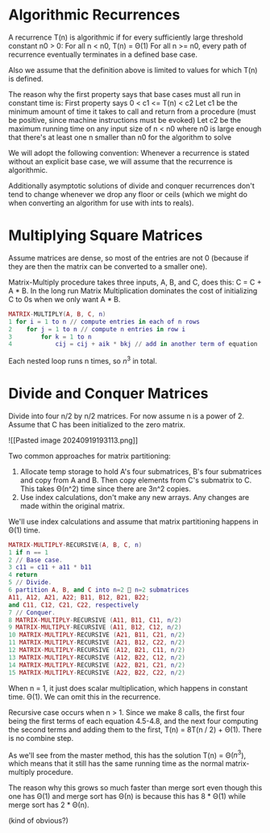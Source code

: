 # Algorithmic Recurrences
A recurrence T(n) is algorithmic if for every sufficiently large threshold constant n0 > 0:
For all n < n0, T(n) = Θ(1)
For all n >= n0, every path of recurrence eventually terminates in a defined base case.

Also we assume that the definition above is limited to values for which T(n) is defined.

The reason why the first property says that base cases must all run in constant time is:
First property says
0 < c1 <= T(n) < c2
Let c1 be the minimum amount of time it takes to call and return from a procedure (must be positive, since machine instructions must be evoked)
Let c2 be the maximum running time on any input size of n < n0 where n0 is large enough that there's at least one n smaller than n0 for the algorithm to solve

We will adopt the following convention:
Whenever a recurrence is stated without an explicit base case, we will assume that the recurrence is algorithmic.

Additionally asymptotic solutions of divide and conquer recurrences don't tend to change whenever we drop any floor or ceils (which we might do when converting an algorithm for use with ints to reals).

# Multiplying Square Matrices
Assume matrices are dense, so most of the entries are not 0 (because if they are then the matrix can be converted to a smaller one).

Matrix-Multiply procedure takes three inputs, A, B, and C, does this: C = C + A \* B. In the long run Matrix Multiplication dominates the cost of initializing C to 0s when we only want A \* B. 

```lua
MATRIX-MULTIPLY(A, B, C, n)
1 for i = 1 to n // compute entries in each of n rows
2    for j = 1 to n // compute n entries in row i
3		 for k = 1 to n
4			 cij = cij + aik * bkj // add in another term of equation (4.1)
```

Each nested loop runs n times, so $n^3$ in total.

# Divide and Conquer Matrices
Divide into four n/2 by n/2 matrices. For now assume n is a power of 2. Assume that C has been initialized to the zero matrix.

![[Pasted image 20240919193113.png]]

Two common approaches for matrix partitioning:
1. Allocate temp storage to hold A's four submatrices, B's four submatrices and copy from A and B. Then copy elements from C's submatrix to C. This takes Θ(n^2) time since there are 3n^2 copies.
2. Use index calculations, don't make any new arrays. Any changes are made within the original matrix.

We'll use index calculations and assume that matrix partitioning happens in Θ(1) time. 
```lua
MATRIX-MULTIPLY-RECURSIVE(A, B, C, n)
1 if n == 1
2 // Base case.
3 c11 = c11 + a11 * b11
4 return
5 // Divide.
6 partition A, B, and C into n=2  n=2 submatrices
A11, A12, A21, A22; B11, B12, B21, B22;
and C11, C12, C21, C22, respectively
7 // Conquer.
8 MATRIX-MULTIPLY-RECURSIVE (A11, B11, C11, n/2)
9 MATRIX-MULTIPLY-RECURSIVE (A11, B12, C12, n/2)
10 MATRIX-MULTIPLY-RECURSIVE (A21, B11, C21, n/2)
11 MATRIX-MULTIPLY-RECURSIVE (A21, B12, C22, n/2)
12 MATRIX-MULTIPLY-RECURSIVE (A12, B21, C11, n/2)
13 MATRIX-MULTIPLY-RECURSIVE (A12, B22, C12, n/2)
14 MATRIX-MULTIPLY-RECURSIVE (A22, B21, C21, n/2)
15 MATRIX-MULTIPLY-RECURSIVE (A22, B22, C22, n/2)
```
When n = 1, it just does scalar multiplication, which happens in constant time. Θ(1). We can omit this in the recurrence.

Recursive case occurs when n > 1. Since we make 8 calls, the first four being the first terms of each equation 4.5-4.8, and the next four computing the second terms and adding them to the first, T(n) = 8T(n / 2) + Θ(1). There is no combine step.

As we'll see from the master method, this has the solution T(n) = Θ($n^3$), which means that it still has the same running time as the normal matrix-multiply procedure.

The reason why this grows so much faster than merge sort even though this one has Θ(1) and merge sort has Θ(n) is because this has 8 * Θ(1) while merge sort has 2 * Θ(n).

(kind of obvious?)